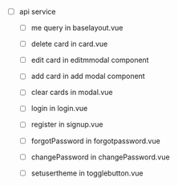 * [ ] api service
  - [ ] me query in baselayout.vue
  
  - [ ] delete card in card.vue
  - [ ] edit card in editmmodal component
  - [ ] add card in add modal component
  - [ ] clear cards in modal.vue

  - [ ] login in login.vue
  - [ ] register in signup.vue
  - [ ] forgotPassword in forgotpassword.vue
  - [ ] changePassword in changePassword.vue
  - [ ] setusertheme in togglebutton.vue